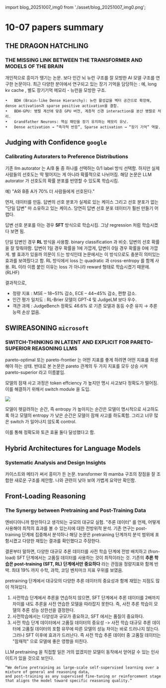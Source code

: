 
import blog_20251007_img0 from './asset/blog_20251007_img0.png';

# 10-07 papers summary

## THE DRAGON HATCHLING
### THE MISSING LINK BETWEEN THE TRANSFORMER AND MODELS OF THE BRAIN

개인적으로 흥미가 땡기는 논문. 보다 인간 뇌 뉴런 구조를 잘 모방한 AI 모델 구조를 연구한 논문이다. 최근 다양한 분야에서 연구되고 있는 장기 기억을 담당하는 : 예, long kv cache , 별도 장기기억 메모리 - 뉴런을 모방한 구조.

	•	BDH (Brain-like Dense Hierarchy): 뉴런 활성값을 벡터 공간으로 확장해, dense activation과 sparse positive activation을 결합.
	•	BDH-GPU: 병렬 계산에 맞춘 GPU 버전, 계층적 신경 interaction을 분산 병렬로 처리.
	•	Grandfather Neurons: 핵심 패턴을 장기 유지하는 메모리 유닛.
	•	Dense activation → “즉각적 반응”, Sparse activation → “장기 기억” 역할.

## Judging with Confidence `google`
### Calibrating Autoraters to Preference Distributions

기존 llm autorator 는 A/B 둘 중 하나를 선택하는 0/1 label 방식 선택함. 하지만 실제 사람들의 선호도는 딱 떨어지는 게 아니라 확률적으로 나뉘어짐. 해당 논문은 LLM autorator 가 선호도의 확률 분포를 반영할 수 있도록 학습시킴. 

예) "A와 B중 A가 70% 더 사람들에게 선호된다."

먼저, 데이터를 만듬. 답변의 선호 분포가 실제로 있는 케이스 그리고 선호 분포가 없는 "단일 답변" 마 소유하고 있는 케이스. 당연히 답변 선호 분포 데이터가 훨씬 만들기 어렵다.

답변 선호 분포를 아는 경우 **SFT** 방식으로 학습시킴. 그냥 regression 처럼 학습시켰다 보면 됨.

단일 답변인 경우 **RL** 방식을 사용함. binary classification 과 비슷. 답변의 선호 확률을 잘 맞춰야함. 답변이 1일 경우 확률을 1에 가깝게, 답변이 0일 경우 확률을 0에 가깝게. 별 효과가 있을까 의문이 드는 방식인데 논문에서는 이 방식으로도 충분히 의미있는 효과를 보여줬다고 함. RL 방식에서 loss 는 quadratic 과 cross-entropy 를 함께 사용. RL 이라 이름 붙인 이유는 loss 가 아니라 reward 형태로 학습시켰기 때문에. (RLHF)

결과적으로,
- 정량 지표 : MSE – 18~51% 감소, ECE – 44~45% 감소, 편향 감소.
- 인간 평가 일치도 : RL-Brier 모델이 GPT-4 및 JudgeLM 보다 우수.
- 객관 과제 : JudgeBench 정확도 46.6% 로 기존 모델과 동등 수준 유지 → 추론 능력 손상 없음.

## SWIREASONING `microsoft`
### SWITCH-THINKING IN LATENT AND EXPLICIT FOR PARETO-SUPERIOR REASONING LLMS

pareto-optimal 또는 pareto-frontier 는 어떤 지표를 좋게 하려면 어떤 지표를 희생해야 하는 상태. 반대로 본 논문은 pareto 관계의 두 가지 지표를 모두 상승 시켜 pareto-superior 라고 이름붙임.

모델의 잠재 사고 과정은 token effciency 가 높지만 명시 사고보다 정확도가 떨어짐. 이를 해결하기 위해서 switch module 을 도입. 

<div style={{textAlign: 'center'}}>
 <img src={blog_20251007_img0} style={{width: 500}} />
</div>

모델이 헷갈려하는 순간, 즉 entropy 가 높아지는 순간은 모델이 명시적으로 사고하도록 하고 모델의 entropy 가 낮은 순간은 모델이 잠재 사고를 하도록함. 그리고 너무 많은 switch 가 일어나지 않도록 control.

이를 통해 정확도와 토큰 효율 둘다 달성했다고 함.


## Hybrid Architectures for Language Models
### Systematic Analysis and Design Insights

카이스트와 메타가 써서 흥미가 든 논문. transformer 와 mamba 구조의 장점을 잘 조합한 새로운 구조를 제안함. 나와 관련이 낮아 보여 가볍게 요약만 확인함.

## Front-Loading Reasoning
### The Synergy between Pretraining and Post-Training Data 

엔비디아니까 할만하다고 생각되는 규모의 대규모 실험. "추론 데이터" 를 언제, 어떻게 사용해야 최적의 효과를 볼 수 있는지에 대한 전방위적 분석. 기존 연구는 post-training 단계에 집중해서 분석하나 해당 논문은 pretraining 단계까지 분석 범위에 포함시켰고 다양한 재밌는 결과를 확인했다고 주장한다.

결론부터 말하면, 다양한 대규모 추론 데이터를 사전 학습 단계에 전방 배치하고 (fron-load) SFT 단계에서는 고품질 데이터를 사용하는 것이 최적이라는 것. 기존의 **추론 학습은 post-training (SFT, RL) 단계에서만 중요하다** 라는 관점을 정량지표와 함께 반박. 최대 19% 까지 수학, 과학, 코딩 벤치마크 지표 우위를 보였음.

pretraining 단계에서 대규모의 다양한 추론 데이터의 중요성과 함께 재밌는 지점도 많이 적혀있다. 

1. 사전학습 단계에서 추론을 연습하지 않으면, SFT 단계에서 추론 데이터를 2배까지 차이를 내도 추론을 사전 연습한 모델을 따라잡지 못한다. 즉, 사전 추론 학습이 모델의 추론 성능 상한선을 결정한다.
2. 사전학습에서는 다양성과 규모가 중요하고, SFT 에서는 품질이 중요하다.
3. 사전 학습 단계 데이터에서 고품질 데이터의 중요성 -> 사전 학습 대규모 추론 데이터에 고품질 데이터의 포함 유무에 따른 모델의 성능 차이는 바로 드러나지 않는다. 그러나 SFT 이후에 효과가 드러난다. 즉 사전 학습 추론 데이터 중 고품질 데이터는 "잠재적" 으로 모델에 좋은 영향을 미친다.

LLM pretraining 을 직접할 일은 거의 없겠지만 모델이 동작에서 얻어갈 수 있는 인사이트가 있을 것으로 보인다.

```
“We define pretraining as large-scale self-supervised learning over a mixture of general and reasoning data,
and post-training as any supervised fine-tuning or reinforcement stage that aligns the model toward specific reasoning quality.”
```